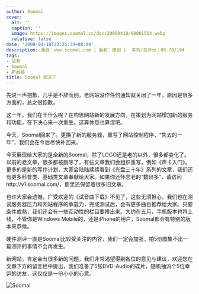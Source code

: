```yaml
---
author: Soomal
cover:
  alt: ''
  caption: ''
  image: https://images.soomal.cc/doc/20090418/00001564.webp
  relative: false
date: '2009-04-18T22:35:34+08:00'
description: 源自：www.soomal.com | 版权：原创 |  平均/总评分：09.70/194
tags:
- 站务
- Soomal
- 新闻稿
title: Soomal 回来了
---
```


先说一声抱歉，几乎是不辞而别，老网站没作任何通知就关闭了一年，原因是很多方面的，总之很抱歉。



这一年，我们在干什么呢？在构思网站新的发展方向，在策划为网站增加新的服务和功能，在下决心来一次重生。这算休息也算涅吧。



今天，Soomal回来了。更换了新的服务器，重写了网站控制程序，“失去的一年”，我们会在今后尽快补回来。



今天展现给大家的是全新的Soomal，除了LOGO还是老的以外，很多都变化了。以前的老文章，很多都被删除了，有些文章我们会组织重写，例如《声卡入门》。更多的是新的写作计划，大家会陆陆续续看到《光盘三十年》系列的文章，我们还有更多科普类、基础类文章奉献给大家。如果你还怀念老的“数码多”，请访问http://v1.soomal.com/，那里还保留着很多旧文章。



也许大家会遗憾，广受欢迎的《试音曲下载》不见了，这些无须担心，我们也在测试服务器压力和网站程序的承载力，完成测试后，会有更多曲目推荐给大家。只要条件成熟，我们还会有一些互动性的栏目要推出来。大约在五月，手机版本也将上线，不管你是Windows Mobile的，还是iPhone的用户，Soomal都会有特别的版本来恭候。



硬件测评一直是Soomal比较受关注的内容，我们一定会加强，拍5份图集不出一篇测评的事情不会再发生。



新网站，肯定会有很多新的问题，我们非常渴望得到各位的意见与建议，欢迎您在文章下方的留言栏中提出，我们准备了5张DVD-Audio的碟片，随机抽派个5位幸运的访友，这仅仅是一份小小的心意。



![Soomal](https://images.soomal.cc/doc/20090418/00001564.webp)